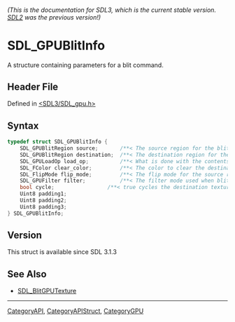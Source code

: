 ###### (This is the documentation for SDL3, which is the current stable version. [SDL2](https://wiki.libsdl.org/SDL2/) was the previous version!)
# SDL_GPUBlitInfo

A structure containing parameters for a blit command.

## Header File

Defined in [<SDL3/SDL_gpu.h>](https://github.com/libsdl-org/SDL/blob/main/include/SDL3/SDL_gpu.h)

## Syntax

```c
typedef struct SDL_GPUBlitInfo {
    SDL_GPUBlitRegion source;       /**< The source region for the blit. */
    SDL_GPUBlitRegion destination;  /**< The destination region for the blit. */
    SDL_GPULoadOp load_op;          /**< What is done with the contents of the destination before the blit. */
    SDL_FColor clear_color;         /**< The color to clear the destination region to before the blit. Ignored if load_op is not SDL_GPU_LOADOP_CLEAR. */
    SDL_FlipMode flip_mode;         /**< The flip mode for the source region. */
    SDL_GPUFilter filter;           /**< The filter mode used when blitting. */
    bool cycle;                 /**< true cycles the destination texture if it is already bound. */
    Uint8 padding1;
    Uint8 padding2;
    Uint8 padding3;
} SDL_GPUBlitInfo;
```

## Version

This struct is available since SDL 3.1.3

## See Also

- [SDL_BlitGPUTexture](SDL_BlitGPUTexture)

----
[CategoryAPI](CategoryAPI), [CategoryAPIStruct](CategoryAPIStruct), [CategoryGPU](CategoryGPU)

